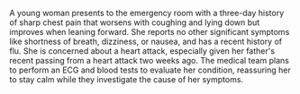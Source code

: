 A young woman presents to the emergency room with a three-day history of sharp chest pain that worsens with coughing and lying down but improves when leaning forward. She reports no other significant symptoms like shortness of breath, dizziness, or nausea, and has a recent history of flu. She is concerned about a heart attack, especially given her father's recent passing from a heart attack two weeks ago. The medical team plans to perform an ECG and blood tests to evaluate her condition, reassuring her to stay calm while they investigate the cause of her symptoms.